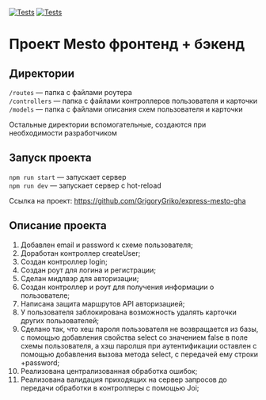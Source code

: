 [![Tests](../../actions/workflows/tests-13-sprint.yml/badge.svg)](../../actions/workflows/tests-13-sprint.yml) [![Tests](../../actions/workflows/tests-14-sprint.yml/badge.svg)](../../actions/workflows/tests-14-sprint.yml)
# Проект Mesto фронтенд + бэкенд


## Директории

`/routes` — папка с файлами роутера  
`/controllers` — папка с файлами контроллеров пользователя и карточки   
`/models` — папка с файлами описания схем пользователя и карточки  
  
Остальные директории вспомогательные, создаются при необходимости разработчиком

## Запуск проекта

`npm run start` — запускает сервер   
`npm run dev` — запускает сервер с hot-reload

Ссылка на проект: https://github.com/GrigoryGriko/express-mesto-gha

## Описание проекта

1. Добавлен email и password к схеме пользователя;
2. Доработан контроллер createUser;
3. Создан контроллер login;
4. Создан роут для логина и регистрации;
5. Сделан мидлвэр для авторизации;
6. Создан контроллер и роут для получения информации о пользователе;
7. Написана защита маршрутов API авторизацией;
8. У пользователя заблокирована возможность удалять карточки других пользователей;
9. Сделано так, что хеш пароля пользователя не возвращается из базы, с помощью добавления свойства select со значением false в поле схемы пользователя, а хэш паролшя при аутентификации оставлен с помощью добавления вызова метода select, с передачей ему строки +password;
10. Реализована централизованная обработка ошибок;
11. Реализована валидация приходящих на сервер запросов до передачи обработки в контроллеры с помощью Joi;
